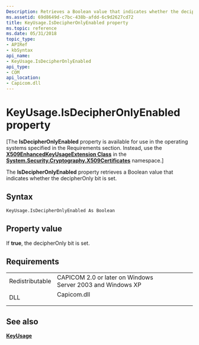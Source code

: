 ```yaml
---
Description: Retrieves a Boolean value that indicates whether the decipherOnly bit is set.
ms.assetid: 69d8649d-c7bc-438b-afdd-6c9d2627cd72
title: KeyUsage.IsDecipherOnlyEnabled property
ms.topic: reference
ms.date: 05/31/2018
topic_type:
- APIRef
- kbSyntax
api_name:
- KeyUsage.IsDecipherOnlyEnabled
api_type:
- COM
api_location:
- Capicom.dll
---
```


# KeyUsage.IsDecipherOnlyEnabled property

\[The **IsDecipherOnlyEnabled** property is available for use in the operating systems specified in the Requirements section. Instead, use the [**X509EnhancedKeyUsageExtension Class**](/dotnet/api/system.security.cryptography.x509certificates.x509enhancedkeyusageextension?view=netcore-3.1) in the [**System.Security.Cryptography.X509Certificates**](/dotnet/api/system.security.cryptography.x509certificates.publickey.-ctor?view=netcore-3.1) namespace.\]

The **IsDecipherOnlyEnabled** property retrieves a Boolean value that indicates whether the decipherOnly bit is set.

## Syntax


```VB
KeyUsage.IsDecipherOnlyEnabled As Boolean
```



## Property value

If **true**, the decipherOnly bit is set.

## Requirements



|                            |                                                                                        |
|----------------------------|----------------------------------------------------------------------------------------|
| Redistributable<br/> | CAPICOM 2.0 or later on Windows Server 2003 and Windows XP<br/>                  |
| DLL<br/>             | <dl> <dt>Capicom.dll</dt> </dl> |



## See also

<dl> <dt>

[**KeyUsage**](keyusage.md)
</dt> </dl>

 

 